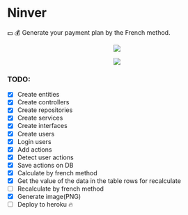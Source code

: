 # Ninver

:dollar: :moneybag: Generate your payment plan by the French method.



<div align="center">

![](https://d31dn7nfpuwjnm.cloudfront.net/images/valoraciones/0030/5310/tipos-sistemas-amortizacion-frances-aleman-americano.png?1526024784)
    
![](https://www.navascusi.com/wp-content/uploads/2015/03/Captura.png)

</div>

### TODO: 
- [x] Create entities
- [x] Create controllers
- [x] Create repositories
- [x] Create services
- [x] Create interfaces
- [x] Create users
- [x] Login users
- [x] Add actions
- [x] Detect user actions
- [x] Save actions on DB
- [x] Calculate by french method
- [x] Get the value of the data in the table rows for recalculate
- [ ] Recalculate by french method
- [x] Generate image(PNG)
- [ ] Deploy to heroku :fire:

